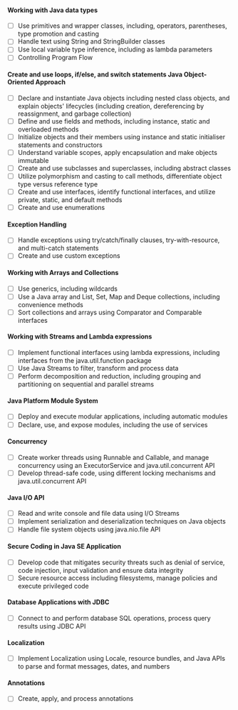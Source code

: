 
#### Working with Java data types

- [ ] Use primitives and wrapper classes, including, operators, parentheses, type promotion and casting
- [ ] Handle text using String and StringBuilder classes
- [ ] Use local variable type inference, including as lambda parameters
- [ ] Controlling Program Flow

#### Create and use loops, if/else, and switch statements Java Object-Oriented Approach
    

- [ ] Declare and instantiate Java objects including nested class objects, and explain objects' lifecycles (including creation, dereferencing by reassignment, and garbage collection)
- [ ] Define and use fields and methods, including instance, static and overloaded methods
- [ ] Initialize objects and their members using instance and static initialiser statements and constructors
- [ ] Understand variable scopes, apply encapsulation and make objects immutable
- [ ] Create and use subclasses and superclasses, including abstract classes
- [ ] Utilize polymorphism and casting to call methods, differentiate object type versus reference type
- [ ] Create and use interfaces, identify functional interfaces, and utilize private, static, and default methods
- [ ] Create and use enumerations

#### Exception Handling

- [ ] Handle exceptions using try/catch/finally clauses, try-with-resource, and multi-catch statements
- [ ] Create and use custom exceptions

#### Working with Arrays and Collections

- [ ] Use generics, including wildcards
- [ ] Use a Java array and List, Set, Map and Deque collections, including convenience methods
- [ ] Sort collections and arrays using Comparator and Comparable interfaces

#### Working with Streams and Lambda expressions

- [ ] Implement functional interfaces using lambda expressions, including interfaces from the java.util.function package
- [ ] Use Java Streams to filter, transform and process data
- [ ] Perform decomposition and reduction, including grouping and partitioning on sequential and parallel streams

#### Java Platform Module System

- [ ] Deploy and execute modular applications, including automatic modules
- [ ] Declare, use, and expose modules, including the use of services

#### Concurrency

- [ ] Create worker threads using Runnable and Callable, and manage concurrency using an ExecutorService and java.util.concurrent API
- [ ] Develop thread-safe code, using different locking mechanisms and java.util.concurrent API

#### Java I/O API

- [ ] Read and write console and file data using I/O Streams
- [ ] Implement serialization and deserialization techniques on Java objects
- [ ] Handle file system objects using java.nio.file API

#### Secure Coding in Java SE Application

- [ ] Develop code that mitigates security threats such as denial of service, code injection, input validation and ensure data integrity
- [ ] Secure resource access including filesystems, manage policies and execute privileged code

#### Database Applications with JDBC

- [ ] Connect to and perform database SQL operations, process query results using JDBC API
#### Localization

- [ ] Implement Localization using Locale, resource bundles, and Java APIs to parse and format messages, dates, and numbers
#### Annotations

- [ ] Create, apply, and process annotations
